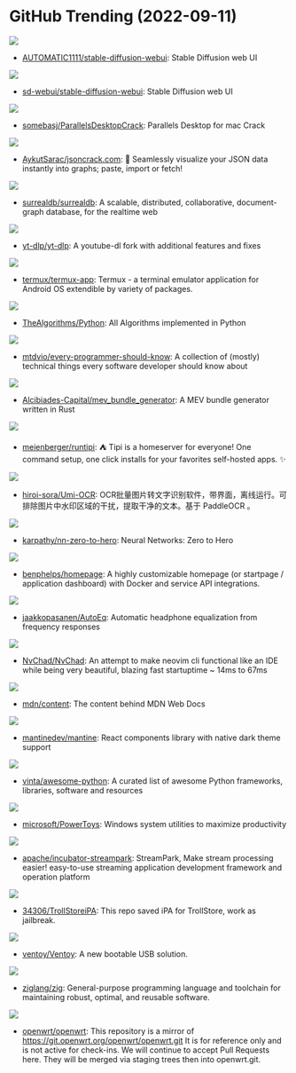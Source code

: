 # GitHub Trending (2022-09-11)

![](https://img.shields.io/badge/Python-New%20587-green?style=flat-square&logo=appveyor)
- [AUTOMATIC1111/stable-diffusion-webui](https://github.com/AUTOMATIC1111/stable-diffusion-webui): Stable Diffusion web UI

![](https://img.shields.io/badge/Python-New%20273-green?style=flat-square&logo=appveyor)
- [sd-webui/stable-diffusion-webui](https://github.com/sd-webui/stable-diffusion-webui): Stable Diffusion web UI

![](https://img.shields.io/badge/Shell-New%20232-green?style=flat-square&logo=appveyor)
- [somebasj/ParallelsDesktopCrack](https://github.com/somebasj/ParallelsDesktopCrack): Parallels Desktop for mac Crack

![](https://img.shields.io/badge/TypeScript-New%20489-green?style=flat-square&logo=appveyor)
- [AykutSarac/jsoncrack.com](https://github.com/AykutSarac/jsoncrack.com): 🔮 Seamlessly visualize your JSON data instantly into graphs; paste, import or fetch!

![](https://img.shields.io/badge/Rust-New%20430-green?style=flat-square&logo=appveyor)
- [surrealdb/surrealdb](https://github.com/surrealdb/surrealdb): A scalable, distributed, collaborative, document-graph database, for the realtime web

![](https://img.shields.io/badge/Python-New%2063-green?style=flat-square&logo=appveyor)
- [yt-dlp/yt-dlp](https://github.com/yt-dlp/yt-dlp): A youtube-dl fork with additional features and fixes

![](https://img.shields.io/badge/Java-New%2020-green?style=flat-square&logo=appveyor)
- [termux/termux-app](https://github.com/termux/termux-app): Termux - a terminal emulator application for Android OS extendible by variety of packages.

![](https://img.shields.io/badge/Python-New%2077-green?style=flat-square&logo=appveyor)
- [TheAlgorithms/Python](https://github.com/TheAlgorithms/Python): All Algorithms implemented in Python

![](https://img.shields.io/badge/none-New%20250-green?style=flat-square&logo=appveyor)
- [mtdvio/every-programmer-should-know](https://github.com/mtdvio/every-programmer-should-know): A collection of (mostly) technical things every software developer should know about

![](https://img.shields.io/badge/Rust-New%2022-green?style=flat-square&logo=appveyor)
- [Alcibiades-Capital/mev_bundle_generator](https://github.com/Alcibiades-Capital/mev_bundle_generator): A MEV bundle generator written in Rust

![](https://img.shields.io/badge/TypeScript-New%201-green?style=flat-square&logo=appveyor)
- [meienberger/runtipi](https://github.com/meienberger/runtipi): ⛺️ Tipi is a homeserver for everyone! One command setup, one click installs for your favorites self-hosted apps. ✨

![](https://img.shields.io/badge/Python-New%2097-green?style=flat-square&logo=appveyor)
- [hiroi-sora/Umi-OCR](https://github.com/hiroi-sora/Umi-OCR): OCR批量图片转文字识别软件，带界面，离线运行。可排除图片中水印区域的干扰，提取干净的文本。基于 PaddleOCR 。

![](https://img.shields.io/badge/Jupyter%20Notebook-New%2086-green?style=flat-square&logo=appveyor)
- [karpathy/nn-zero-to-hero](https://github.com/karpathy/nn-zero-to-hero): Neural Networks: Zero to Hero

![](https://img.shields.io/badge/JavaScript-New%2052-green?style=flat-square&logo=appveyor)
- [benphelps/homepage](https://github.com/benphelps/homepage): A highly customizable homepage (or startpage / application dashboard) with Docker and service API integrations.

![](https://img.shields.io/badge/Jupyter%20Notebook-New%2013-green?style=flat-square&logo=appveyor)
- [jaakkopasanen/AutoEq](https://github.com/jaakkopasanen/AutoEq): Automatic headphone equalization from frequency responses

![](https://img.shields.io/badge/Lua-New%2017-green?style=flat-square&logo=appveyor)
- [NvChad/NvChad](https://github.com/NvChad/NvChad): An attempt to make neovim cli functional like an IDE while being very beautiful, blazing fast startuptime ~ 14ms to 67ms

![](https://img.shields.io/badge/Markdown-New%208-green?style=flat-square&logo=appveyor)
- [mdn/content](https://github.com/mdn/content): The content behind MDN Web Docs

![](https://img.shields.io/badge/TypeScript-New%2060-green?style=flat-square&logo=appveyor)
- [mantinedev/mantine](https://github.com/mantinedev/mantine): React components library with native dark theme support

![](https://img.shields.io/badge/Python-New%20138-green?style=flat-square&logo=appveyor)
- [vinta/awesome-python](https://github.com/vinta/awesome-python): A curated list of awesome Python frameworks, libraries, software and resources

![](https://img.shields.io/badge/C%23-New%20175-green?style=flat-square&logo=appveyor)
- [microsoft/PowerToys](https://github.com/microsoft/PowerToys): Windows system utilities to maximize productivity

![](https://img.shields.io/badge/Java-New%2053-green?style=flat-square&logo=appveyor)
- [apache/incubator-streampark](https://github.com/apache/incubator-streampark): StreamPark, Make stream processing easier! easy-to-use streaming application development framework and operation platform

![](https://img.shields.io/badge/none-New%2017-green?style=flat-square&logo=appveyor)
- [34306/TrollStoreiPA](https://github.com/34306/TrollStoreiPA): This repo saved iPA for TrollStore, work as jailbreak.

![](https://img.shields.io/badge/C-New%2027-green?style=flat-square&logo=appveyor)
- [ventoy/Ventoy](https://github.com/ventoy/Ventoy): A new bootable USB solution.

![](https://img.shields.io/badge/Zig-New%2023-green?style=flat-square&logo=appveyor)
- [ziglang/zig](https://github.com/ziglang/zig): General-purpose programming language and toolchain for maintaining robust, optimal, and reusable software.

![](https://img.shields.io/badge/C-New%2010-green?style=flat-square&logo=appveyor)
- [openwrt/openwrt](https://github.com/openwrt/openwrt): This repository is a mirror of https://git.openwrt.org/openwrt/openwrt.git It is for reference only and is not active for check-ins. We will continue to accept Pull Requests here. They will be merged via staging trees then into openwrt.git.

